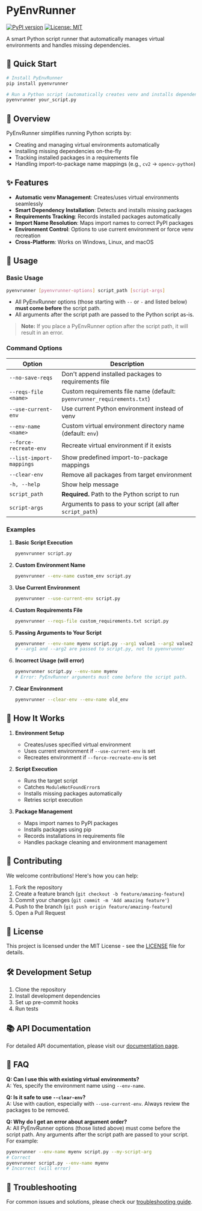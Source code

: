 # PyEnvRunner

[![PyPI version](https://badge.fury.io/py/pyenvrunner.svg)](https://badge.fury.io/py/pyenvrunner)
[![License: MIT](https://img.shields.io/badge/License-MIT-yellow.svg)](https://opensource.org/licenses/MIT)

A smart Python script runner that automatically manages virtual environments and handles missing dependencies.

## 🚀 Quick Start

```bash
# Install PyEnvRunner
pip install pyenvrunner

# Run a Python script (automatically creates venv and installs dependencies)
pyenvrunner your_script.py
```

## 🎯 Overview

PyEnvRunner simplifies running Python scripts by:
- Creating and managing virtual environments automatically
- Installing missing dependencies on-the-fly
- Tracking installed packages in a requirements file
- Handling import-to-package name mappings (e.g., `cv2` → `opencv-python`)

## ✨ Features

- **Automatic venv Management**: Creates/uses virtual environments seamlessly
- **Smart Dependency Installation**: Detects and installs missing packages
- **Requirements Tracking**: Records installed packages automatically
- **Import Name Resolution**: Maps import names to correct PyPI packages
- **Environment Control**: Options to use current environment or force venv recreation
- **Cross-Platform**: Works on Windows, Linux, and macOS

## 📖 Usage

### Basic Usage

```bash
pyenvrunner [pyenvrunner-options] script_path [script-args]
```

- All PyEnvRunner options (those starting with `--` or `-` and listed below) **must come before** the script path.
- All arguments after the script path are passed to the Python script as-is.

> **Note:** If you place a PyEnvRunner option after the script path, it will result in an error.

### Command Options

| Option | Description |
|--------|-------------|
| `--no-save-reqs` | Don't append installed packages to requirements file |
| `--reqs-file <name>` | Custom requirements file name (default: `pyenvrunner_requirements.txt`) |
| `--use-current-env` | Use current Python environment instead of venv |
| `--env-name <name>` | Custom virtual environment directory name (default: `env`) |
| `--force-recreate-env` | Recreate virtual environment if it exists |
| `--list-import-mappings` | Show predefined import-to-package mappings |
| `--clear-env` | Remove all packages from target environment |
| `-h, --help` | Show help message |
| `script_path` | **Required.** Path to the Python script to run |
| `script-args` | Arguments to pass to your script (all after `script_path`) |

### Examples

1. **Basic Script Execution**
   ```bash
   pyenvrunner script.py
   ```

2. **Custom Environment Name**
   ```bash
   pyenvrunner --env-name custom_env script.py
   ```

3. **Use Current Environment**
   ```bash
   pyenvrunner --use-current-env script.py
   ```

4. **Custom Requirements File**
   ```bash
   pyenvrunner --reqs-file custom_requirements.txt script.py
   ```

5. **Passing Arguments to Your Script**
   ```bash
   pyenvrunner --env-name myenv script.py --arg1 value1 --arg2 value2
   # --arg1 and --arg2 are passed to script.py, not to pyenvrunner
   ```

6. **Incorrect Usage (will error)**
   ```bash
   pyenvrunner script.py --env-name myenv
   # Error: PyEnvRunner arguments must come before the script path.
   ```

7. **Clear Environment**
   ```bash
   pyenvrunner --clear-env --env-name old_env
   ```

## 🔧 How It Works

1. **Environment Setup**
   - Creates/uses specified virtual environment
   - Uses current environment if `--use-current-env` is set
   - Recreates environment if `--force-recreate-env` is set

2. **Script Execution**
   - Runs the target script
   - Catches `ModuleNotFoundError`s
   - Installs missing packages automatically
   - Retries script execution

3. **Package Management**
   - Maps import names to PyPI packages
   - Installs packages using pip
   - Records installations in requirements file
   - Handles package cleaning and environment management

## 🤝 Contributing

We welcome contributions! Here's how you can help:

1. Fork the repository
2. Create a feature branch (`git checkout -b feature/amazing-feature`)
3. Commit your changes (`git commit -m 'Add amazing feature'`)
4. Push to the branch (`git push origin feature/amazing-feature`)
5. Open a Pull Request

## 📄 License

This project is licensed under the MIT License - see the [LICENSE](LICENSE) file for details.

## 🛠️ Development Setup

1. Clone the repository
2. Install development dependencies
3. Set up pre-commit hooks
4. Run tests

## 📚 API Documentation

For detailed API documentation, please visit our [documentation page](https://pyenvrunner.readthedocs.io/).

## 🤔 FAQ

**Q: Can I use this with existing virtual environments?**  
A: Yes, specify the environment name using `--env-name`.

**Q: Is it safe to use `--clear-env`?**  
A: Use with caution, especially with `--use-current-env`. Always review the packages to be removed.

**Q: Why do I get an error about argument order?**  
A: All PyEnvRunner options (those listed above) must come before the script path. Any arguments after the script path are passed to your script. For example:
   ```bash
   pyenvrunner --env-name myenv script.py --my-script-arg
   # Correct
   pyenvrunner script.py --env-name myenv
   # Incorrect (will error)
   ```

## 🐛 Troubleshooting

For common issues and solutions, please check our [troubleshooting guide](https://github.com/yourusername/pyenvrunner/wiki/troubleshooting).